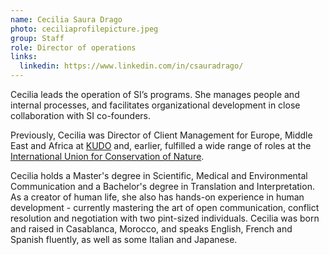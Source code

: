 ```yaml
---
name: Cecilia Saura Drago
photo: ceciliaprofilepicture.jpeg
group: Staff
role: Director of operations
links:
  linkedin: https://www.linkedin.com/in/csauradrago/
---
```

Cecilia leads the operation of SI’s programs. She manages people and internal processes, and facilitates organizational development in close collaboration with SI co-founders.

Previously, Cecilia was Director of Client Management for Europe, Middle East and Africa at [KUDO](https://kudoway.com/) and, earlier, fulfilled a wide range of roles at the [International Union for Conservation of Nature](https://www.iucn.org/).

Cecilia holds a Master's degree in Scientific, Medical and Environmental Communication and a Bachelor's degree in Translation and Interpretation. As a creator of human life, she also has hands-on experience in human development - currently mastering the art of open communication, conflict resolution and negotiation with two pint-sized individuals. Cecilia was born and raised in Casablanca, Morocco, and speaks English, French and Spanish fluently, as well as some Italian and Japanese.